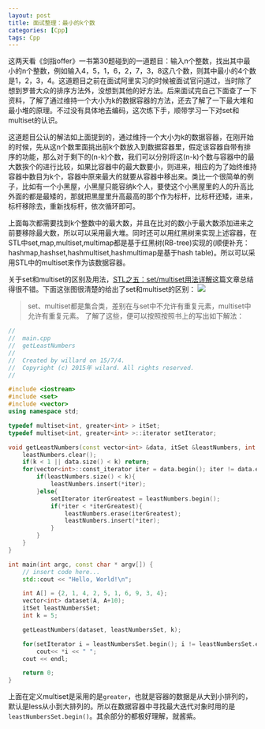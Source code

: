 ```yaml
---
layout: post
title: 面试整理：最小的k个数
categories: [Cpp]
tags: Cpp
---
```


这两天看《剑指offer》一书第30题碰到的一道题目：输入n个整数，找出其中最小的n个整数，例如输入4，5，1，6，2，7，3，8这八个数，则其中最小的4个数是1，2，3，4。这道题目之前在面试阿里实习的时候被面试官问道过，当时除了想到罗普大众的排序方法外，没想到其他的好方法。后来面试完自己下面查了一下资料，了解了通过维持一个大小为k的数据容器的方法，还去了解了一下最大堆和最小堆的原理。不过没有具体地去编码，这次练下手，顺带学习一下对set和multiset的认识。

这道题目公认的解法如上面提到的，通过维持一个大小为k的数据容器，在刚开始的时候，先从这n个数里面挑出前k个数放入到数据容器里，假定该容器自带有排序的功能，那么对于剩下的(n-k)个数，我们可以分别将这(n-k)个数与容器中的最大数挨个的进行比较，如果比容器中的最大数要小，则进来，相应的为了始终维持容器中数目为k个，容器中原来最大的就要从容器中移出来。类比一个很简单的例子，比如有一个小黑屋，小黑屋只能容纳k个人，要使这个小黑屋里的人的升高比外面的都是最矮的，那就把黑屋里升高最高的那个作为标杆，比标杆还矮，进来，标杆移除去，重新找标杆，依次循环即可。

上面每次都需要找到k个整数中的最大数，并且在比对的数小于最大数添加进来之前要移除最大数，所以可以采用最大堆。同时还可以用红黑树来实现上述容器，在STL中set,map,multiset,multimap都是基于红黑树(RB-tree)实现的(顺便补充：hashmap,hashset,hashmultiset,hashmultimap是基于hash table)。所以可以采用STL中的multiset来作为该数据容器。

关于set和multiset的区别及用法，[STL之五：set/multiset用法详解][2]这篇文章总结得很不错。下面这张图很清楚的给出了set和multiset的区别：
![][image-1]
> set、multiset都是集合类，差别在与set中不允许有重复元素，multiset中允许有重复元素。
了解了这些，便可以按照按照书上的写出如下解法：

```c++
//
//  main.cpp
//  getLeastNumbers
//
//  Created by willard on 15/7/4.
//  Copyright (c) 2015年 wilard. All rights reserved.
//

#include <iostream>
#include <set>
#include <vector>
using namespace std;

typedef multiset<int, greater<int> > itSet;
typedef multiset<int, greater<int> >::iterator setIterator;

void getLeastNumbers(const vector<int> &data, itSet &leastNumbers, int k){
    leastNumbers.clear();
    if(k < 1 || data.size() < k) return;
    for(vector<int>::const_iterator iter = data.begin(); iter != data.end(); iter++){
        if(leastNumbers.size() < k){
            leastNumbers.insert(*iter);
        }else{
            setIterator iterGreatest = leastNumbers.begin();
            if(*iter < *iterGreatest){
                leastNumbers.erase(iterGreatest);
                leastNumbers.insert(*iter);
            }
        }
    }
}

int main(int argc, const char * argv[]) {
    // insert code here...
    std::cout << "Hello, World!\n";

    int A[] = {2, 1, 4, 2, 5, 1, 6, 9, 3, 4};
    vector<int> dataset(A, A+10);
    itSet leastNumbersSet;
    int k = 5;

    getLeastNumbers(dataset, leastNumbersSet, k);

    for(setIterator i = leastNumbersSet.begin(); i != leastNumbersSet.end(); ++i)
        cout<< *i << " ";
    cout << endl;

    return 0;
}
```

上面在定义multiset是采用的是`greater`，也就是容器的数据是从大到小排列的，默认是less从小到大排列的。所以在数据容器中寻找最大迭代对象时用的是`leastNumbersSet.begin()`。其余部分的都极好理解，就酱紫。

[2]:	http://blog.csdn.net/longshengguoji/article/details/8546286

[image-1]:	http://img.my.csdn.net/uploads/201301/27/1359267085_6365.png
